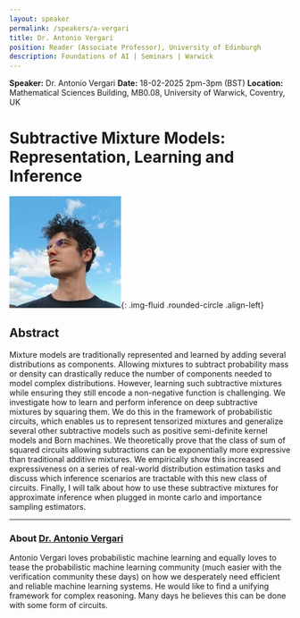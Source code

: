 ```yaml
---
layout: speaker
permalink: /speakers/a-vergari
title: Dr. Antonio Vergari
position: Reader (Associate Professor), University of Edinburgh 
description: Foundations of AI | Seminars | Warwick
---
```


**Speaker:** Dr. Antonio Vergari
**Date:** 18-02-2025 2pm-3pm (BST)
**Location:** Mathematical Sciences Building, MB0.08, University of Warwick, Coventry, UK

# Subtractive Mixture Models: Representation, Learning and Inference

![Dr. Antonio Vergari](/assets/img/vergari.jpg){: .img-fluid .rounded-circle .align-left}

## Abstract

Mixture models are traditionally represented and learned by adding several distributions as components. Allowing mixtures to subtract probability mass or density
can drastically reduce the number of components needed to model complex distributions. However, learning such subtractive mixtures while ensuring they still encode a non-negative function is challenging. We investigate how to learn and perform inference on deep subtractive mixtures by squaring them. We do this in the framework of probabilistic circuits, which enables us to represent tensorized mixtures and generalize several other subtractive models such as positive semi-definite kernel models and Born machines. We theoretically prove that the class of sum of squared circuits allowing subtractions can be exponentially more expressive than traditional additive mixtures. We empirically show this increased expressiveness on a series of real-world distribution estimation tasks and discuss which inference scenarios are tractable with this new class of circuits. Finally, I will talk about how to use these subtractive mixtures for approximate inference when plugged in monte carlo and importance sampling estimators.

---

### About [Dr. Antonio Vergari](http://nolovedeeplearning.com)

Antonio Vergari loves probabilistic machine learning and equally loves to tease the probabilistic machine learning community (much easier with the verification community these days) on how we desperately need efficient and reliable machine learning systems. He would like to find a unifying framework for complex reasoning. Many days he believes this can be done with some form of circuits.
